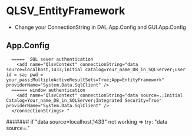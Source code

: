 # QLSV_EntityFramework
* Change your ConnectionString in DAL.App.Config and GUI.App.Config 
## App.Config
``` <connectionStrings>
  =====  SQL sever authentication
    <add name="QlsvContext" connectionString="data source=localhost,1433;initial catalog=Your_name_DB_in_SQLServer;user id = sa; pwd =           your_pass;MultipleActiveResultSets=True;App=EntityFramework" providerName="System.Data.SqlClient" />
  ====== window authentication
    <add name="QlsvContext" connectionString="data source=.;Initial Catalog=Your_name_DB_in_SQLServer;Integrated Security=True" providerName="System.Data.SqlClient" />
  </connectionStrings> "
```  
 ####### if "data source=localhost,1433" not working => try: "data source=."
